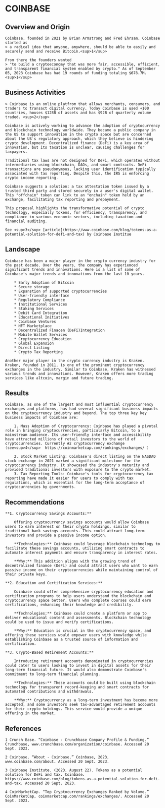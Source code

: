 # COINBASE

## Overview and Origin

    Coinbase, founded in 2021 by Brian Armstrong and Fred Ehrsam. Coinbase started as 
    > a radical idea that anyone, anywhere, should be able to easily and securely send and receive Bitcoin.<sup>1</sup>

    From there the founders wanted
    > "to build a cryptoeconomy that was more fair, accessible, efficient, and transparent financial system enabled by crypto." As of September 05, 2023 Coinbase has had 19 rounds of funding totaling $678.7M.<sup>1</sup>


## Business Activities

    > Coinbase is an online platfrom that allows merchants, consumers, and traders to transact digital currency. Today Coinbase is used +100 countries, houses $128B of assets and has $92B of quarterly volume traded. <sup>2</sup>

    Coinbase is actively working to advance the adoption of cryptocurrency and blockchain technology worldwide. They became a public company in the US to support innovation in the crypto space but are concerned about the US's regulatory approach, which they believe is hindering crypto development. Decentralized finance (DeFi) is a key area of innovation, but its taxation is unclear, causing challenges for taxpayers.

    Traditional tax laws are not designed for DeFi, which operates without intermediaries using blockchain, DAOs, and smart contracts. DeFi transactions are pseudonymous, lacking user identification typically associated with tax reporting. Despite this, the IRS is enforcing crypto income reporting.

    Coinbase suggests a solution: a tax attestation token issued by a trusted third party and stored securely in a user's digital wallet. This "offchain" token can link to an "onchain" token held by an exchange, facilitating tax reporting and prepayment.

    This proposal highlights the transformative potential of crypto technology, especially tokens, for efficiency, transparency, and compliance in various economic sectors, including taxation and financial auditing.

    See <sup>3</sup> [article](https://www.coinbase.com/blog/tokens-as-a-potential-solution-for-defi-and-tax) by Coinbase Institue 


## Landscape

    Coinbase has been a major player in the crypto currency industry for the past decade. Over the years, the company has experienced significant trends and innovations. Here is a list of some of Coinbase's major trends and innovations from the last 10 years.

        * Early Adoption of Bitcoin
        * Secure storage
        * Expanstion of supported cryptocurrencies
        * User-friendly interface
        * Regulatory Compliance
        * Institutional Services
        * Staking Services
        * Debit Card Integration
        * Educational Initiatives
        * Coinbase Ventures
        * NFT Marketplace
        * Decentralized Finacen (DeFi)Integration
        * Mobile Wallet Services
        * Cryptocurrency Education
        * Global Expansion
        * Direct Listing
        * Crypto Tax Reporting

    Another major player in the crypto currency industry is Kraken. Kraken, founded in 2011, is one of the prominent cryptocurrency exchanges in the industry. Similar to Coinbase, Kraken has witnessed various trends and innovations. However, Kraken offers more trading services like altcoin, margin and future trading.

## Results

    Coinbase, as one of the largest and most influential cryptocurrency exchanges and platforms, has had several significant business impacts on the cryptocurrency industry and beyond. The top three key key business impacts of Coinbase are:

        1. Mass Adoption of Cryptocurrency: Coinbase has played a pivotal role in bringing cryptocurrencies, particularly Bitcoin, to a mainstream audience. Its user-friendly interface and accessibility have attracted millions of retail investors to the world of cryptocurrencies. Currently #2 cryptocurrency exchange (see<sup>4</sup>  https://coinmarketcap.com/rankings/exchanges/ )

        2. Stock Market Listing: Coinbase's direct listing on the NASDAQ stock exchange in 2021 marked a significant milestone for the cryptocurrency industry. It showcased the industry's maturity and provided traditional investors with exposure to the crypto market.
        3. Tax Reporting Tools: Coinbase's tools for cryptocurrency tax reporting have made it easier for users to comply with tax regulations, which is essential for the long-term acceptance of cryptocurrencies by governments.

## Recommendations

    **1. Cryptocurrency Savings Accounts:**

        Offering cryptocurrency savings accounts would allow Coinbase users to earn interest on their crypto holdings, similar to traditional bank savings accounts. This could attract long-term investors and provide a passive income option.

        **Technologies:** Coinbase could leverage blockchain technology to facilitate these savings accounts, utilizing smart contracts to automate interest payments and ensure transparency in interest rates.

        **Why:** This addition aligns with the growing trend of decentralized finance (DeFi) and could attract users who want to earn passive income on their cryptocurrencies while maintaining control of their private keys.

    **2. Education and Certification Services:**

        Coinbase could offer comprehensive cryptocurrency education and certification programs to help users understand the blockchain and cryptocurrency space better. Users who complete courses could earn certifications, enhancing their knowledge and credibility.

        **Technologies:** Coinbase could create a platform or app to deliver educational content and assessments. Blockchain technology could be used to issue and verify certifications.

        **Why:** Education is crucial in the cryptocurrency space, and offering these services would empower users with knowledge while establishing Coinbase as a trusted source of information and certification.

    **3. Crypto-Based Retirement Accounts:**

        Introducing retirement accounts denominated in cryptocurrencies could cater to users looking to invest in digital assets for their long-term financial future. It would also demonstrate Coinbase's commitment to long-term financial planning.

        **Technologies:** These accounts could be built using blockchain technology for transparent record-keeping and smart contracts for automated contributions and withdrawals.

        **Why:** Cryptocurrency as a long-term investment has become more accepted, and some investors seek tax-advantaged retirement accounts for their crypto holdings. This service would provide a unique offering in the market.


## References

    1 Crunch Base. “Coinbase - Crunchbase Company Profile & Funding.” Crunchbase, www.crunchbase.com/organization/coinbase. Accessed 20 Sept. 2023.

    2 Coinbase. “About - Coinbase.” Coinbase, 2023, www.coinbase.com/about. Accessed 20 Sept. 2023.

    3 Coinbase Institute. (2023, August 22). Tokens as a potential solution for DeFi and tax. Coinbase. https://www.coinbase.com/blog/tokens-as-a-potential-solution-for-defi-and-tax. Accessed 20 Sept. 2023.

    4 CoinMarketCap. “Top Cryptocurrency Exchanges Ranked by Volume.” CoinMarketCap, coinmarketcap.com/rankings/exchanges/. Accessed 20 Sept. 2023.

